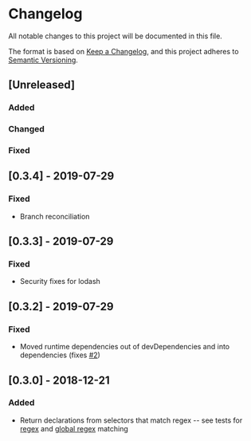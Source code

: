 # Changelog
All notable changes to this project will be documented in this file.

The format is based on [Keep a Changelog](https://keepachangelog.com/en/1.0.0/),
and this project adheres to [Semantic Versioning](https://semver.org/spec/v2.0.0.html).

## [Unreleased]

### Added

### Changed

### Fixed

## [0.3.4] - 2019-07-29

### Fixed

- Branch reconciliation

## [0.3.3] - 2019-07-29

### Fixed

- Security fixes for lodash

## [0.3.2] - 2019-07-29

### Fixed

- Moved runtime dependencies out of devDependencies and into dependencies
  (fixes [#2](https://github.com/glortho/styled-import/issues/2))

## [0.3.0] - 2018-12-21

### Added

- Return declarations from selectors that match regex -- see tests for
  [regex](https://github.com/glortho/styled-import/tree/development/macro/__tests__/__fixtures__/imports%20by%20regex) and [global
  regex](https://github.com/glortho/styled-import/tree/development/macro/__tests__/__fixtures__/imports%20by%20regex%20global) matching
